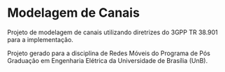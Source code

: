 # Modelagem de Canais
Projeto de modelagem de canais utilizando diretrizes do 3GPP TR 38.901 para a implementação.

Projeto gerado para a disciplina de Redes Móveis do Programa de Pós Graduação em Engenharia Elétrica da Universidade de Brasília (UnB).
